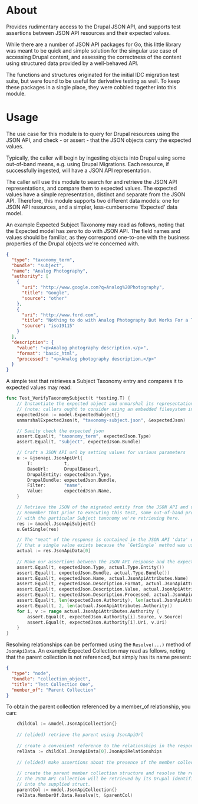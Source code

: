 # About

Provides rudimentary access to the Drupal JSON API, and supports test assertions between JSON API resources and their expected values.

While there are a number of JSON API packages for Go, this little library was meant to be quick and simple solution for the singular use case of accessing Drupal content, and assessing the correctness of the content using structured data provided by a well-behaved API.

The functions and structures originated for the initial IDC migration test suite, but were found to be useful for derivative testing as well.  To keep these packages in a single place, they were cobbled together into this module.

# Usage

The use case for this module is to query for Drupal resources using the JSON API, and check - or assert - that the JSON objects carry the expected values.

Typically, the caller will begin by ingesting objects into Drupal using some out-of-band means, e.g. using Drupal Migrations.  Each resource, if successfully ingested, will have a JSON API representation.

The caller will use this module to search for and retrieve the JSON API representations, and compare them to expected values.  The expected values have a simple representation, distinct and separate from the JSON API.  Therefore, this module supports two different data models: one for JSON API resources, and a simpler, less-cumbersome 'Expected' data model.

An example Expected Subject Taxonomy may read as follows, noting that the Expected model has zero to do with JSON API.  The field names and values should be familiar, as they correspond one-to-one with the business properties of the Drupal objects we're concerned with.
```json
{
  "type": "taxonomy_term",
  "bundle": "subject",
  "name": "Analog Photography",
  "authority": [
    {
      "uri": "http://www.google.com?q=Analog%20Photography",
      "title": "Google",
      "source": "other"
    },
    {
      "uri": "http://www.ford.com",
      "title": "Nothing to do with Analog Photography But Works For a Test",
      "source": "iso19115"
    }
  ],
  "description": {
    "value": "<p>Analog photography description.</p>",
    "format": "basic_html",
    "processed": "<p>Analog photography description.</p>"
  }
}
```

A simple test that retrieves a Subject Taxonomy entry and compares it to expected values may read:

```go
func Test_VerifyTaxonomySubject(t *testing.T) {
	// Instantiate the expected object and unmarshal its representation from the filesystem
	// (note: callers ought to consider using an embedded filesystem instead)
	expectedJson := model.ExpectedSubject{}
	unmarshalExpectedJson(t, "taxonomy-subject.json", &expectedJson)

	// Sanity check the expected json
	assert.Equal(t, "taxonomy_term", expectedJson.Type)
	assert.Equal(t, "subject", expectedJson.Bundle)

	// Craft a JSON API url by setting values for various parameters
	u := &jsonapi.JsonApiUrl{
		T:            t,
		BaseUrl:      DrupalBaseurl,
		DrupalEntity: expectedJson.Type,
		DrupalBundle: expectedJson.Bundle,
		Filter:       "name",
		Value:        expectedJson.Name,
	}

	// Retrieve the JSON of the migrated entity from the JSON API and unmarshal the single response
	// Remember that prior to executing this test, some out-of-band process has populated Drupal
	// with the particular Subject taxonomy we're retrieving here.
	res := &model.JsonApiSubject{}
	u.GetSingle(res)

	// The "meat" of the response is contained in the JSON API 'data' element.  We can safely assume
	// that a single value exists because the `GetSingle` method was used to retrieve the Subject.
	actual := res.JsonApiData[0]
	
	// Make our assertions between the JSON API response and the expected values
	assert.Equal(t, expectedJson.Type, actual.Type.Entity())
	assert.Equal(t, expectedJson.Bundle, actual.Type.Bundle())
	assert.Equal(t, expectedJson.Name, actual.JsonApiAttributes.Name)
	assert.Equal(t, expectedJson.Description.Format, actual.JsonApiAttributes.Description.Format)
	assert.Equal(t, expectedJson.Description.Value, actual.JsonApiAttributes.Description.Value)
	assert.Equal(t, expectedJson.Description.Processed, actual.JsonApiAttributes.Description.Processed)
	assert.Equal(t, len(expectedJson.Authority), len(actual.JsonApiAttributes.Authority))
	assert.Equal(t, 2, len(actual.JsonApiAttributes.Authority))
	for i, v := range actual.JsonApiAttributes.Authority {
		assert.Equal(t, expectedJson.Authority[i].Source, v.Source)
		assert.Equal(t, expectedJson.Authority[i].Uri, v.Uri)
	}
}
```

Resolving relationships can be performed using the `Resolve(...)` method of `JsonApiData`.  An example Expected Collection may read as follows, noting that the parent collection is not referenced, but simply has its name present:
```json
{
  "type": "node",
  "bundle": "collection_object",
  "title": "Test Collection One",
  "member_of": "Parent Collection"
}

```

To obtain the parent collection referenced by a member_of relationship, you can:
```go
    childCol := &model.JsonApiCollection{}
    
    // (elided) retrieve the parent using JsonApiUrl
    
    // create a convenient reference to the relationships in the response
    relData := childCol.JsonApiData[0].JsonApiRelationships
    
    // (elided) make assertions about the presence of the member collection relationship
    
    // create the parent member collection structure and resolve the relationship.  
    // The JSON API collection will be retrieved by its Drupal identifier, and unmarshalled
    // into the supplied struct.
    parentCol := model.JsonApiCollection{}
    relData.MemberOf.Data.Resolve(t, &parentCol)
```